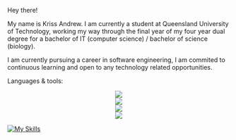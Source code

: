 Hey there!

My name is Kriss Andrew. I am currently a student at Queensland University of Technology, working my way through the final year of my four year dual degree for a bachelor of IT (computer science) / bachelor of science (biology).

I am currently pursuing a career in software engineering, I am commited to continuous learning and open to any technology related opportunities.

Languages & tools:<br/>
<p align="center">
  <a href="https://skillicons.dev">
    <img src="https://skillicons.dev/icons?i=python,js,java,cs,c,r" />
    <br/>
    <img src="https://skillicons.dev/icons?i=php,html,css,bootstrap" />
    <br/>
    <img src="https://skillicons.dev/icons?i=aws,git,github,linux,vscode" />
    <br/>
    <img src="https://skillicons.dev/icons?i=mongodb,mysql" />
  </a>
</p>


[![My Skills](https://skillicons.dev/icons?i=mongodb,mysql)](https://skillicons.dev)

<!---
KrissAndrew/KrissAndrew is a ✨ special ✨ repository because its `README.md` (this file) appears on your GitHub profile.
You can click the Preview link to take a look at your changes.
--->




